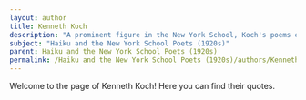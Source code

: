 ```yaml
---
layout: author
title: Kenneth Koch
description: "A prominent figure in the New York School, Koch's poems explored various forms, including playful haiku, reflecting both city life and the beauty of the natural world."
subject: "Haiku and the New York School Poets (1920s)"
parent: Haiku and the New York School Poets (1920s)
permalink: /Haiku and the New York School Poets (1920s)/authors/Kenneth-Koch/
---
```


Welcome to the page of Kenneth Koch! Here you can find their quotes.
